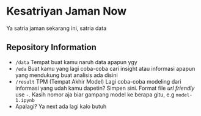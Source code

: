 # Kesatriyan Jaman Now
Ya satria jaman sekarang ini, satria data

## Repository Information
- `/data` Tempat buat kamu naruh data apapun ygy
- `/eda` Buat kamu yang lagi coba-coba cari insight atau informasi apapun yang mendukung buat analisis ada disini
- `/result` TPM (Tempat Akhir Model) Lagi coba-coba modeling dari informasi yang udah kamu dapetin? Simpen sini. Format file _url friendly_ use `-`. Kasih nomor aja biar gampang model ke berapa gitu, e.g `model-1.ipynb` 
- Apalagi? Ya next ada lagi kalo butuh


